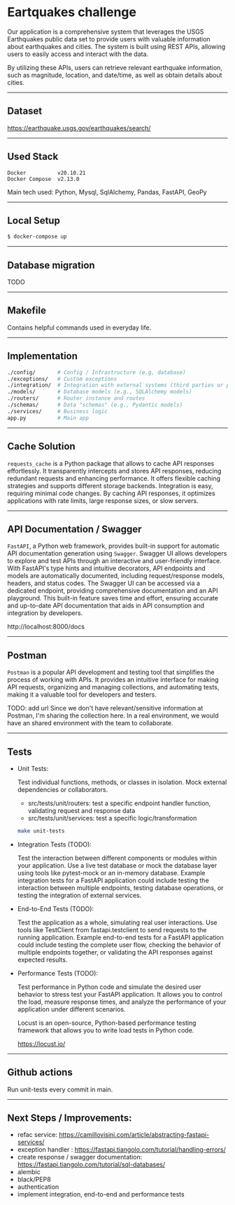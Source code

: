 # Eartquakes challenge
Our application is a comprehensive system that leverages the USGS Earthquakes public data set to provide users with valuable information about earthquakes and cities. The system is built using REST APIs, allowing users to easily access and interact with the data. 

By utilizing these APIs, users can retrieve relevant earthquake information, such as magnitude, location, and date/time, as well as obtain details about cities.

-----
## Dataset
https://earthquake.usgs.gov/earthquakes/search/

-----
## Used Stack
```
Docker          v20.10.21
Docker Compose  v2.13.0
```
Main tech used: Python, Mysql, SqlAlchemy, Pandas, FastAPI, GeoPy


-----
## Local Setup
``` bash
$ docker-compose up
```

-----
## Database migration
TODO


-----
## Makefile
Contains helpful commands used in everyday life.

-----
## Implementation
``` bash
./config/       # Config / Infrastructure (e.g, database)
./exceptions/   # Custom exceptions
./integration/  # Integration with external systems (third parties or public data)
./models/       # Database models (e.g., SQLAlchemy models)
./routers/      # Router instance and routes
./schemas/      # Data "schemas" (e.g., Pydantic models)
./services/     # Business logic
app.py          # Main app
```

-----
## Cache Solution
`requests_cache` is a Python package that allows to cache API responses effortlessly. It transparently intercepts and stores API responses, reducing redundant requests and enhancing performance. It offers flexible caching strategies and supports different storage backends. Integration is easy, requiring minimal code changes. By caching API responses, it optimizes applications with rate limits, large response sizes, or slow servers.

-----
## API Documentation / Swagger
`FastAPI`, a Python web framework, provides built-in support for automatic API documentation generation using `Swagger`. Swagger UI allows developers to explore and test APIs through an interactive and user-friendly interface. With FastAPI's type hints and intuitive decorators, API endpoints and models are automatically documented, including request/response models, headers, and status codes. The Swagger UI can be accessed via a dedicated endpoint, providing comprehensive documentation and an API playground. This built-in feature saves time and effort, ensuring accurate and up-to-date API documentation that aids in API consumption and integration by developers.

http://localhost:8000/docs


-----
## Postman
`Postman` is a popular API development and testing tool that simplifies the process of working with APIs. It provides an intuitive interface for making API requests, organizing and managing collections, and automating tests, making it a valuable tool for developers and testers.

TODO: add url
Since we don't have relevant/sensitive information at Postman, I'm sharing the collection here.
In a real environment, we would have an shared environment with the team to collaborate.


-----
## Tests

- Unit Tests:

    Test individual functions, methods, or classes in isolation.
    Mock external dependencies or collaborators.
    - src/tests/unit/routers:
    test a specific endpoint handler function, validating request and response data
    - src/tests/unit/services:
    test a specific logic/transformation

    ``` bash
    make unit-tests
    ```

- Integration Tests (TODO):

    Test the interaction between different components or modules within your application.
    Use a live test database or mock the database layer using tools like pytest-mock or an in-memory database.
    Example integration tests for a FastAPI application could include testing the interaction between multiple endpoints, testing database operations, or testing the integration of external services.

- End-to-End Tests (TODO):

    Test the application as a whole, simulating real user interactions.
    Use tools like TestClient from fastapi.testclient to send requests to the running application.
    Example end-to-end tests for a FastAPI application could include testing the complete user flow, checking the behavior of multiple endpoints together, or validating the API responses against expected results.

- Performance Tests (TODO):

    Test performance in Python code and simulate the desired user behavior to stress test your FastAPI application. It allows you to control the load, measure response times, and analyze the performance of your application under different scenarios.

    Locust is an open-source, Python-based performance testing framework that allows you to write load tests in Python code.

    https://locust.io/

-----
## Github actions

Run unit-tests every commit in main.

-----
## Next Steps / Improvements:
- refac service: https://camillovisini.com/article/abstracting-fastapi-services/
- exception handler : https://fastapi.tiangolo.com/tutorial/handling-errors/
- create response / swagger documentation: https://fastapi.tiangolo.com/tutorial/sql-databases/
- alembic
- black/PEP8
- authentication
- implement integration, end-to-end and performance tests